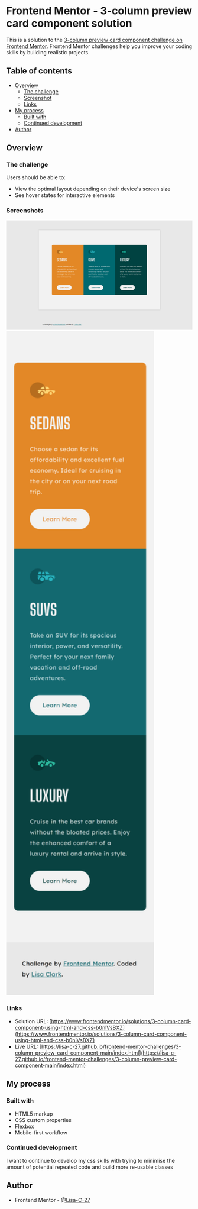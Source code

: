 # Frontend Mentor - 3-column preview card component solution

This is a solution to the [3-column preview card component challenge on Frontend Mentor](https://www.frontendmentor.io/challenges/3column-preview-card-component-pH92eAR2-). Frontend Mentor challenges help you improve your coding skills by building realistic projects. 

## Table of contents

- [Overview](#overview)
  - [The challenge](#the-challenge)
  - [Screenshot](#screenshot)
  - [Links](#links)
- [My process](#my-process)
  - [Built with](#built-with)
  - [Continued development](#continued-development)
- [Author](#author)

## Overview

### The challenge

Users should be able to:

- View the optimal layout depending on their device's screen size
- See hover states for interactive elements

### Screenshots

![](./screenshot-desktop-view.png)
<img src="./screenshot-mobile-view.png" width="400"/>


### Links

- Solution URL: [https://www.frontendmentor.io/solutions/3-column-card-component-using-html-and-css-b0nlVsBXZ](https://www.frontendmentor.io/solutions/3-column-card-component-using-html-and-css-b0nlVsBXZ)
- Live URL: [https://lisa-c-27.github.io/frontend-mentor-challenges/3-column-preview-card-component-main/index.html](https://lisa-c-27.github.io/frontend-mentor-challenges/3-column-preview-card-component-main/index.html)

## My process

### Built with

- HTML5 markup
- CSS custom properties
- Flexbox
- Mobile-first workflow


### Continued development

I want to continue to develop my css skills with trying to minimise the amount of potential repeated code and build more re-usable classes


## Author

- Frontend Mentor - [@Lisa-C-27](https://www.frontendmentor.io/profile/Lisa-C-27)
